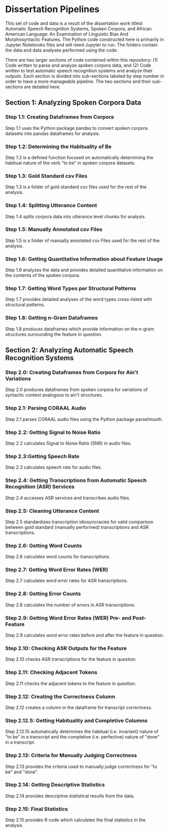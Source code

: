 # Dissertation Pipelines

This set of code and data is a result of the dissertation work titled: Automatic Speech Recognition Systems, Spoken Corpora, and African American Language: An Examination of Linguistic Bias And Morphosyntactic Features. The Python code constructed here is primarily in Jupyter Notebooks files and will need Jupyter to run. The folders contain the data and data analyses performed using the code.

There are two larger sections of code contained within this repository: (1) Code written to parse and analyze spoken corpora data, and (2) Code written to test automatic speech recognition systems and analyze their outputs. Each section is divided into sub-sections labeled by step number in order to have a more manageable pipeline. The two sections and their sub-sections are detailed here.

## Section 1: Analyzing Spoken Corpora Data
### Step 1.1: Creating Dataframes from Corpora
Step 1.1 uses the Python package pandas to convert spoken corpora datasets into pandas dataframes for analysis.

### Step 1.2: Determining the Habituality of Be
Step 1.2 is a defined function focused on automatically determining the habitual nature of the verb "to be" in spoken corpora datasets.

### Step 1.3: Gold Standard csv Files
Step 1.3 is a folder of gold standard csv files used for the rest of the analysis.

### Step 1.4: Splitting Utterance Content
Step 1.4 splits corpora data into utterance level chunks for analysis.

### Step 1.5: Manually Annotated csv Files
Step 1.5 is a folder of manually annotated csv Files used for the rest of the analysis.

### Step 1.6: Getting Quantitative Information about Feature Usage
Step 1.6 analyzes the data and provides detailed quantitative information on the contents of the spoken corpora.

### Step 1.7: Getting Word Types per Structural Patterns
Step 1.7 provides detailed analyses of the word types cross-listed with structural patterns.

### Step 1.8: Getting n-Gram Dataframes
Step 1.8 produces dataframes which provide information on the n-gram structures surrounding the feature in question.

## Section 2: Analyzing Automatic Speech Recognition Systems
### Step 2.0: Creating Dataframes from Corpora for Ain't Variations
Step 2.0 produces dataframes from spoken corpora for variations of syntactic context analogous to ain't structures.

### Step 2.1: Parsing CORAAL Audio
Step 2.1 parses CORAAL audio files using the Python package parselmouth.

### Step 2.2: Getting Signal to Noise Ratio
Step 2.2 calculates Signal to Noise Ratio (SNR) in audio files.

### Step 2.3:Getting Speech Rate
Step 2.3 calculates speech rate for audio files.

### Step 2.4: Getting Transcriptions from Automatic Speech Recognition (ASR) Services
Step 2.4 accesses ASR services and transcribes audio files.

### Step 2.5: Cleaning Utterance Content
Step 2.5 standardizes transcription idiosyncracies for valid comparison between gold standard (manually performed) transcriptions and ASR transcriptions.

### Step 2.6: Getting Word Counts
Step 2.6 calculates word counts for transcriptions.

### Step 2.7: Getting Word Error Rates (WER)
Step 2.7 calculates word error rates for ASR transcriptions.

### Step 2.8: Getting Error Counts
Step 2.8 calculates the number of errors in ASR transcriptions.

### Step 2.9: Getting Word Error Rates (WER) Pre- and Post-Feature
Step 2.9 calculates word error rates before and after the feature in question.

### Step 2.10: Checking ASR Outputs for the Feature
Step 2.10 checks ASR transcriptions for the feature in question.

### Step 2.11: Checking Adjacent Tokens
Step 2.11 checks the adjacent tokens to the feature in question.

### Step 2.12: Creating the Correctness Column
Step 2.12 creates a column in the dataframe for transcript correctness.

### Step 2.12.5: Getting Habituality and Completive Columns
Step 2.12.15 automatically determines the habitual (i.e. invariant) nature of "to be" in a transcript and the completive (i.e. perfective) nature of "done" in a transcript.

### Step 2.13: Criteria for Manually Judging Correctness
Step 2.13 provides the criteria used to manually judge correctness for "to be" and "done".

### Step 2.14: Getting Descriptive Statistics
Step 2.14 provides descriptive statistical results from the data.

### Step 2.15: Final Statistics
Step 2.15 provides R code which calculates the final statistics in the analysis.
